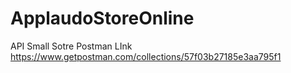 # ApplaudoStoreOnline
 API Small Sotre
Postman LInk https://www.getpostman.com/collections/57f03b27185e3aa795f1
